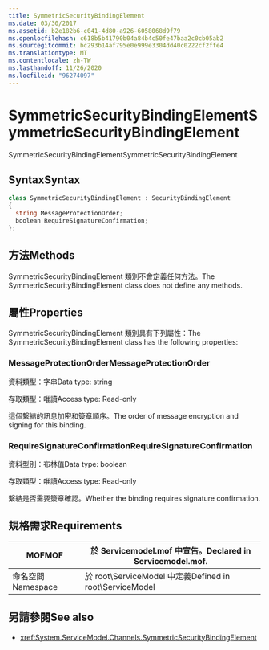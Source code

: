 ```yaml
---
title: SymmetricSecurityBindingElement
ms.date: 03/30/2017
ms.assetid: b2e182b6-c041-4d80-a926-6058068d9f79
ms.openlocfilehash: c618b5b41790b04a84b4c50fe47baa2c0cb05ab2
ms.sourcegitcommit: bc293b14af795e0e999e3304dd40c0222cf2ffe4
ms.translationtype: MT
ms.contentlocale: zh-TW
ms.lasthandoff: 11/26/2020
ms.locfileid: "96274097"
---
```

# <a name="symmetricsecuritybindingelement"></a><span data-ttu-id="bc66f-102">SymmetricSecurityBindingElement</span><span class="sxs-lookup"><span data-stu-id="bc66f-102">SymmetricSecurityBindingElement</span></span>

<span data-ttu-id="bc66f-103">SymmetricSecurityBindingElement</span><span class="sxs-lookup"><span data-stu-id="bc66f-103">SymmetricSecurityBindingElement</span></span>  
  
## <a name="syntax"></a><span data-ttu-id="bc66f-104">Syntax</span><span class="sxs-lookup"><span data-stu-id="bc66f-104">Syntax</span></span>  
  
```csharp
class SymmetricSecurityBindingElement : SecurityBindingElement  
{  
  string MessageProtectionOrder;  
  boolean RequireSignatureConfirmation;  
};  
```  
  
## <a name="methods"></a><span data-ttu-id="bc66f-105">方法</span><span class="sxs-lookup"><span data-stu-id="bc66f-105">Methods</span></span>  

 <span data-ttu-id="bc66f-106">SymmetricSecurityBindingElement 類別不會定義任何方法。</span><span class="sxs-lookup"><span data-stu-id="bc66f-106">The SymmetricSecurityBindingElement class does not define any methods.</span></span>  
  
## <a name="properties"></a><span data-ttu-id="bc66f-107">屬性</span><span class="sxs-lookup"><span data-stu-id="bc66f-107">Properties</span></span>  

 <span data-ttu-id="bc66f-108">SymmetricSecurityBindingElement 類別具有下列屬性：</span><span class="sxs-lookup"><span data-stu-id="bc66f-108">The SymmetricSecurityBindingElement class has the following properties:</span></span>  
  
### <a name="messageprotectionorder"></a><span data-ttu-id="bc66f-109">MessageProtectionOrder</span><span class="sxs-lookup"><span data-stu-id="bc66f-109">MessageProtectionOrder</span></span>  

 <span data-ttu-id="bc66f-110">資料類型：字串</span><span class="sxs-lookup"><span data-stu-id="bc66f-110">Data type: string</span></span>  
  
 <span data-ttu-id="bc66f-111">存取類型：唯讀</span><span class="sxs-lookup"><span data-stu-id="bc66f-111">Access type: Read-only</span></span>  
  
 <span data-ttu-id="bc66f-112">這個繫結的訊息加密和簽章順序。</span><span class="sxs-lookup"><span data-stu-id="bc66f-112">The order of message encryption and signing for this binding.</span></span>  
  
### <a name="requiresignatureconfirmation"></a><span data-ttu-id="bc66f-113">RequireSignatureConfirmation</span><span class="sxs-lookup"><span data-stu-id="bc66f-113">RequireSignatureConfirmation</span></span>  

 <span data-ttu-id="bc66f-114">資料型別：布林值</span><span class="sxs-lookup"><span data-stu-id="bc66f-114">Data type: boolean</span></span>  
  
 <span data-ttu-id="bc66f-115">存取類型：唯讀</span><span class="sxs-lookup"><span data-stu-id="bc66f-115">Access type: Read-only</span></span>  
  
 <span data-ttu-id="bc66f-116">繫結是否需要簽章確認。</span><span class="sxs-lookup"><span data-stu-id="bc66f-116">Whether the binding requires signature confirmation.</span></span>  
  
## <a name="requirements"></a><span data-ttu-id="bc66f-117">規格需求</span><span class="sxs-lookup"><span data-stu-id="bc66f-117">Requirements</span></span>  
  
|<span data-ttu-id="bc66f-118">MOF</span><span class="sxs-lookup"><span data-stu-id="bc66f-118">MOF</span></span>|<span data-ttu-id="bc66f-119">於 Servicemodel.mof 中宣告。</span><span class="sxs-lookup"><span data-stu-id="bc66f-119">Declared in Servicemodel.mof.</span></span>|  
|---------|-----------------------------------|  
|<span data-ttu-id="bc66f-120">命名空間</span><span class="sxs-lookup"><span data-stu-id="bc66f-120">Namespace</span></span>|<span data-ttu-id="bc66f-121">於 root\ServiceModel 中定義</span><span class="sxs-lookup"><span data-stu-id="bc66f-121">Defined in root\ServiceModel</span></span>|  
  
## <a name="see-also"></a><span data-ttu-id="bc66f-122">另請參閱</span><span class="sxs-lookup"><span data-stu-id="bc66f-122">See also</span></span>

- <xref:System.ServiceModel.Channels.SymmetricSecurityBindingElement>

